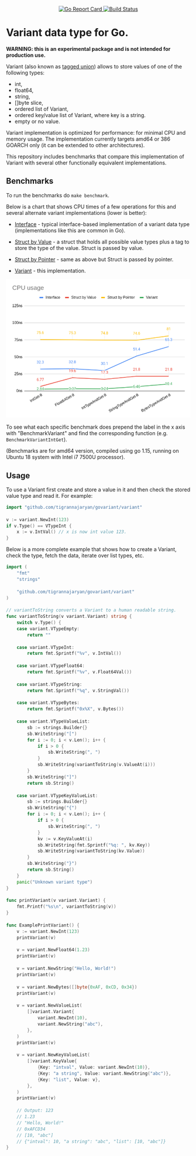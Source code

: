 <p align="center">
  <a href="https://goreportcard.com/report/github.com/tigrannajaryan/govariant">
    <img alt="Go Report Card" src="https://goreportcard.com/badge/github.com/tigrannajaryan/govariant?style=for-the-badge">
  </a>
  <a href="https://circleci.com/gh/tigrannajaryan/govariant">
    <img alt="Build Status" src="https://img.shields.io/circleci/build/github/tigrannajaryan/govariant?style=for-the-badge">
  </a>
</p>

# Variant data type for Go.

**WARNING: this is an experimental package and is not intended for
production use.**

Variant (also known as [tagged union](https://en.wikipedia.org/wiki/Tagged_union)) allows to store values of one of the following types:

- int,
- float64,
- string,
- []byte slice,
- ordered list of Variant,
- ordered key/value list of Variant, where key is a string.
- empty or no value.

Variant implementation is optimized for performance: for minimal CPU and
memory usage. The implementation currently targets amd64 or 386 GOARCH 
only (it can be extended to other architectures).

This repository includes benchmarks that compare this implementation
of Variant with several other functionally equivalent implementations.

## Benchmarks

To run the benchmarks do `make benchmark`.

Below is a chart that shows CPU times of a few operations for
this and several alternate variant implementations (lower is better):

- [Interface](internal/interfacev/interfacev.go) - typical
  interface-based implementation of a variant
  data type (implementations like this are common in Go).
  
- [Struct by Value](internal/plainstruct/plainstruct.go) - a struct
  that holds all possible value types plus
  a tag to store the type of the value. Struct is passed by value.
  
- [Struct by Pointer](internal/ptrstruct/ptrstruct.go) - same as
  above but Struct is passed by pointer.

- [Variant](variant/variant.go) - this implementation.

![CPU Usage](benchmark/cpu_usage.png)

To see what each specific benchmark does prepend the label in the
x axis with "BenchmarkVariant" and find the corresponding function
(e.g. `BenchmarkVariantIntGet`).

(Benchmarks are for amd64 version, compiled using go 1.15, running
on Ubuntu 18 system with Intel i7 7500U processor).

## Usage

To use a Variant first create and store a value in it and then check the stored value
type and read it. For example:

```go
import "github.com/tigrannajaryan/govariant/variant"

v := variant.NewInt(123)
if v.Type() == VTypeInt {
	x := v.IntVal() // x is now int value 123.
}

```

Below is a more complete example that shows how to create a Variant,
check the type, fetch the data, iterate over list types, etc. 

```go
import (
	"fmt"
	"strings"

	"github.com/tigrannajaryan/govariant/variant"
)

// variantToString converts a Variant to a human readable string.
func variantToString(v variant.Variant) string {
	switch v.Type() {
	case variant.VTypeEmpty:
		return ""

	case variant.VTypeInt:
		return fmt.Sprintf("%v", v.IntVal())

	case variant.VTypeFloat64:
		return fmt.Sprintf("%v", v.Float64Val())

	case variant.VTypeString:
		return fmt.Sprintf("%q", v.StringVal())

	case variant.VTypeBytes:
		return fmt.Sprintf("0x%X", v.Bytes())

	case variant.VTypeValueList:
		sb := strings.Builder{}
		sb.WriteString("[")
		for i := 0; i < v.Len(); i++ {
			if i > 0 {
				sb.WriteString(", ")
			}
			sb.WriteString(variantToString(v.ValueAt(i)))
		}
		sb.WriteString("]")
		return sb.String()

	case variant.VTypeKeyValueList:
		sb := strings.Builder{}
		sb.WriteString("{")
		for i := 0; i < v.Len(); i++ {
			if i > 0 {
				sb.WriteString(", ")
			}
			kv := v.KeyValueAt(i)
			sb.WriteString(fmt.Sprintf("%q: ", kv.Key))
			sb.WriteString(variantToString(kv.Value))
		}
		sb.WriteString("}")
		return sb.String()
	}
	panic("Unknown variant type")
}

func printVariant(v variant.Variant) {
	fmt.Printf("%s\n", variantToString(v))
}

func ExamplePrintVariant() {
	v := variant.NewInt(123)
	printVariant(v)

	v = variant.NewFloat64(1.23)
	printVariant(v)

	v = variant.NewString("Hello, World!")
	printVariant(v)

	v = variant.NewBytes([]byte{0xAF, 0xCD, 0x34})
	printVariant(v)

	v = variant.NewValueList(
		[]variant.Variant{
			variant.NewInt(10),
			variant.NewString("abc"),
		},
	)
	printVariant(v)

	v = variant.NewKeyValueList(
		[]variant.KeyValue{
			{Key: "intval", Value: variant.NewInt(10)},
			{Key: "a string", Value: variant.NewString("abc")},
			{Key: "list", Value: v},
		},
	)
	printVariant(v)

	// Output: 123
	// 1.23
	// "Hello, World!"
	// 0xAFCD34
	// [10, "abc"]
	// {"intval": 10, "a string": "abc", "list": [10, "abc"]}
}
```